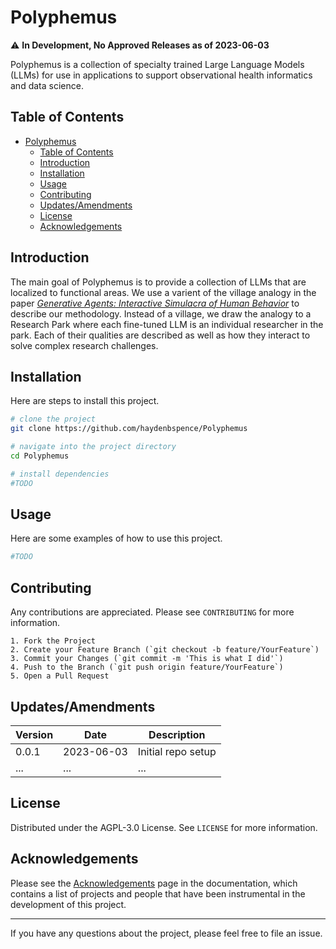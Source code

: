 # Polyphemus 

:warning: **In Development, No Approved Releases as of 2023-06-03**

Polyphemus is a collection of specialty trained Large Language Models (LLMs) for use in applications to support observational health informatics and data science. 

## Table of Contents

- [Polyphemus](#polyphemus)
  - [Table of Contents](#table-of-contents)
  - [Introduction](#introduction)
  - [Installation](#installation)
  - [Usage](#usage)
  - [Contributing](#contributing)
  - [Updates/Amendments](#updatesamendments)
  - [License](#license)
  - [Acknowledgements](#acknowledgements)

## Introduction

The main goal of Polyphemus is to provide a collection of LLMs that are localized to functional areas. We use a varient of the village analogy in the paper [*Generative Agents: Interactive Simulacra of Human Behavior*]([file:///C:/Users/diana/Downloads/2304.03442.pdf](https://arxiv.org/abs/2304.03442)) to describe our methodology.
Instead of a village, we draw the analogy to a Research Park where each fine-tuned LLM is an individual researcher in the park. Each of their qualities are described as well as how they interact to solve complex research challenges.

## Installation

Here are steps to install this project. 

```bash
# clone the project
git clone https://github.com/haydenbspence/Polyphemus

# navigate into the project directory
cd Polyphemus

# install dependencies
#TODO
```

## Usage

Here are some examples of how to use this project.

```bash
#TODO
```

## Contributing

Any contributions are appreciated. Please see `CONTRIBUTING` for more information. 

```
1. Fork the Project
2. Create your Feature Branch (`git checkout -b feature/YourFeature`)
3. Commit your Changes (`git commit -m 'This is what I did'`)
4. Push to the Branch (`git push origin feature/YourFeature`)
5. Open a Pull Request
```

## Updates/Amendments

| Version | Date       | Description         |
| ------- | ---------- | ------------------- |
| 0.0.1   | 2023-06-03 | Initial repo setup     |
| ...     | ...        | ...                 |


## License

Distributed under the AGPL-3.0 License. See `LICENSE` for more information.

## Acknowledgements

Please see the [Acknowledgements](https://haydenbspence.github.io/Polyphemus/acknowledgements) page in the documentation, which contains a list of projects and people that have been instrumental in the development of this project.

---

If you have any questions about the project, please feel free to file an issue.
